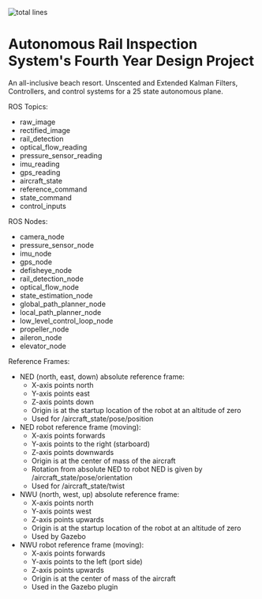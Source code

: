 ![total lines](https://img.shields.io/tokei/lines/github/amaarquadri/fydp)

# Autonomous Rail Inspection System's Fourth Year Design Project
An all-inclusive beach resort. Unscented and Extended Kalman Filters,
Controllers, and control systems for a 25 state autonomous plane.

ROS Topics:
- raw_image
- rectified_image
- rail_detection
- optical_flow_reading
- pressure_sensor_reading
- imu_reading
- gps_reading
- aircraft_state
- reference_command
- state_command
- control_inputs

ROS Nodes:
- camera_node
- pressure_sensor_node
- imu_node
- gps_node
- defisheye_node
- rail_detection_node
- optical_flow_node
- state_estimation_node
- global_path_planner_node
- local_path_planner_node
- low_level_control_loop_node
- propeller_node
- aileron_node
- elevator_node

Reference Frames:
- NED (north, east, down) absolute reference frame: 
  - X-axis points north
  - Y-axis points east
  - Z-axis points down
  - Origin is at the startup location of the robot at an altitude of zero
  - Used for /aircraft_state/pose/position
- NED robot reference frame (moving):
  - X-axis points forwards
  - Y-axis points to the right (starboard)
  - Z-axis points downwards
  - Origin is at the center of mass of the aircraft
  - Rotation from absolute NED to robot NED is given by /aircraft_state/pose/orientation
  - Used for /aircraft_state/twist
- NWU (north, west, up) absolute reference frame:
    - X-axis points north
    - Y-axis points west
    - Z-axis points upwards
    - Origin is at the startup location of the robot at an altitude of zero
    - Used by Gazebo
- NWU robot reference frame (moving):
  - X-axis points forwards
  - Y-axis points to the left (port side)
  - Z-axis points upwards
  - Origin is at the center of mass of the aircraft
  - Used in the Gazebo plugin
